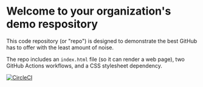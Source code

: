# Welcome to your organization's demo respository
This code repository (or "repo") is designed to demonstrate the best GitHub has to offer with the least amount of noise.

The repo includes an `index.html` file (so it can render a web page), two GitHub Actions workflows, and a CSS stylesheet dependency.

[![CircleCI](https://dl.circleci.com/status-badge/img/circleci/9YytKzouJxzu4TjCRFqAoD/4JEo1CjAhtnQ6XHdhhUzBX/tree/main.svg?style=svg&circle-token=ea2387f11c9d3f5203092d11a51767f7ce595a1e)](https://dl.circleci.com/status-badge/redirect/circleci/9YytKzouJxzu4TjCRFqAoD/4JEo1CjAhtnQ6XHdhhUzBX/tree/main)
